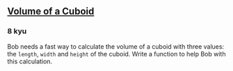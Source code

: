 <h2><a href=https://www.codewars.com/kata/58261acb22be6e2ed800003a/train/csharp target="_blank">Volume of a Cuboid</a></h2><h3>8 kyu</h3><p>Bob needs a fast way to calculate the volume of a cuboid with three values: the <code>length</code>, <code>width</code> and <code>height</code> of the cuboid. Write a function to help Bob with this calculation.</p>